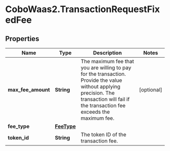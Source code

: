 # CoboWaas2.TransactionRequestFixedFee

## Properties

Name | Type | Description | Notes
------------ | ------------- | ------------- | -------------
**max_fee_amount** | **String** | The maximum fee that you are willing to pay for the transaction. Provide the value without applying precision. The transaction will fail if the transaction fee exceeds the maximum fee. | [optional] 
**fee_type** | [**FeeType**](FeeType.md) |  | 
**token_id** | **String** | The token ID of the transaction fee. | 



